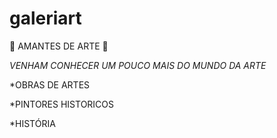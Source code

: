 # galeriart

💙 AMANTES DE ARTE 💙

*VENHAM CONHECER UM POUCO MAIS DO MUNDO DA ARTE*

*OBRAS DE ARTES

*PINTORES HISTORICOS

*HISTÓRIA










